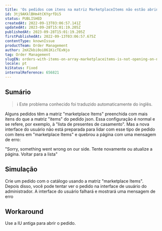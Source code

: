 ```yaml
---
title: 'Os pedidos com itens na matriz MarketplaceItems não estão abrindo na Nova IU de administração'
id: 3tj9AKklBHm4tCKYgrfDi5
status: PUBLISHED
createdAt: 2022-09-13T03:06:57.141Z
updatedAt: 2023-09-28T15:01:19.205Z
publishedAt: 2023-09-28T15:01:19.205Z
firstPublishedAt: 2022-09-13T03:06:57.675Z
contentType: knownIssue
productTeam: Order Management
author: 2mXZkbi0oi061KicTExNjo
tag: Order Management
slugEN: orders-with-items-on-array-marketplaceitems-is-not-opening-on-new-ui-admin
locale: pt
kiStatus: Fixed
internalReference: 656821
---
```


## Sumário

>ℹ️ Este problema conhecido foi traduzido automaticamente do inglês.



Alguns pedidos têm a matriz "marketplace Items" preenchida com mais itens do que a matriz "items" do pedido json. Essa configuração é normal e se refere, por exemplo, à "lista de presentes de casamento".
Mas a nova interface do usuário não está preparada para lidar com esse tipo de pedido com itens em "marketplace Items" e quebrou a página com uma mensagem de erro:


"Sorry, something went wrong on our side.
Tente novamente ou atualize a página.
Voltar para a lista"


## Simulação



Crie um pedido com o catálogo usando a matriz "marketplace Items". Depois disso, você pode tentar ver o pedido na interface de usuário do administrador. A interface do usuário falhará e mostrará uma mensagem de erro

## Workaround


Use a IU antiga para abrir o pedido.





